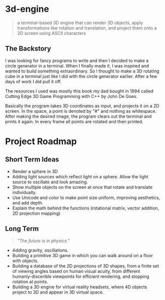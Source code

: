 # 3d-engine

> a terminal-based 3D engine that can render 3D objects, apply transformations like rotation and translation, and project them onto a 2D screen using ASCII characters

## The Backstory

I was looking for fancy programs to write and then I decided to make a circle generator in a terminal. When I finally made it, I was inspired and wanted to build something extraordinary. So I thought to make a 3D rotating cube in a terminal just like I did with the circle generator earlier. After a few days of work I did pull it off.

The resources I used was mostly this book my dad bought in 1994 called Cutting Edge 3D Game Programming with C++ by John De Goes.

Basically the program takes 3D coordinates as input, and projects it on a 2D screen. In the space, a point is denoted by "#" and nothing as whitespace. After making the desired image, the program clears out the terminal and prints it again. In every frame all points are rotated and then printed.

# Project Roadmap

## Short Term Ideas
- Render a sphere in 3D
- Adding light sources which reflect light on a sphere. Allow the light source to oscillate and look amazing.
- Show multiple objects on the screen at once that rotate and translate individually.
- Use Unicode and color to make point size uniform, improving aesthetics, and add depth.
- Explain the math behind the functions (rotational matrix, vector addition, 2D projection mapping)

## Long Term
> *"The future is in physics."*
- Adding gravity, oscillations.
- Building a primitive 3D game in which you can walk around on a floor with objects.
- Building a database of the 2D projections of 3D shapes, from a finite set of viewing angles based on human visual acuity, from different humanly-discerible viewpoints for efficient rendering, and stopping rotation at points.
- Building a 3D engine for virtual reality headsets, where 4D objects project to 3D and appear in 3D virtual space.
